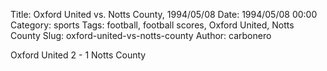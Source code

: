 Title: Oxford United vs. Notts County, 1994/05/08
Date: 1994/05/08 00:00
Category: sports
Tags: football, football scores, Oxford United, Notts County
Slug: oxford-united-vs-notts-county
Author: carbonero


Oxford United 2 - 1 Notts County
